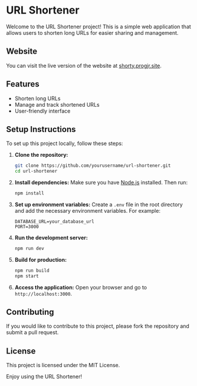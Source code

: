 # URL Shortener

Welcome to the URL Shortener project! This is a simple web application that allows users to shorten long URLs for easier sharing and management.

## Website

You can visit the live version of the website at [shorty.progjr.site](https://shorty.progjr.site).

## Features

- Shorten long URLs
- Manage and track shortened URLs
- User-friendly interface

## Setup Instructions

To set up this project locally, follow these steps:

1. **Clone the repository:**
    ```bash
    git clone https://github.com/yourusername/url-shortener.git
    cd url-shortener
    ```

2. **Install dependencies:**
    Make sure you have [Node.js](https://nodejs.org/) installed. Then run:
    ```bash
    npm install
    ```

3. **Set up environment variables:**
    Create a `.env` file in the root directory and add the necessary environment variables. For example:
    ```env
    DATABASE_URL=your_database_url
    PORT=3000
    ```

4. **Run the development server:**
    ```bash
    npm run dev
    ```

5. **Build for production:**
    ```bash
    npm run build
    npm start
    ```

6. **Access the application:**
    Open your browser and go to `http://localhost:3000`.

## Contributing

If you would like to contribute to this project, please fork the repository and submit a pull request.

## License

This project is licensed under the MIT License.

Enjoy using the URL Shortener!